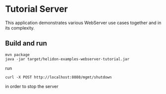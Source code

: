 # Tutorial Server

This application demonstrates various WebServer use cases together and in its complexity.

## Build and run

```shell
mvn package
java -jar target/helidon-examples-webserver-tutorial.jar
```

run
```shell
curl -X POST http://localhost:8080/mgmt/shutdown
```
in order to stop the server